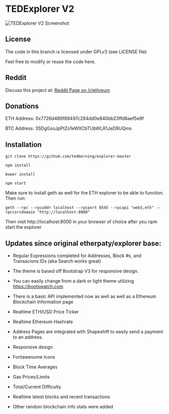 # TEDExplorer V2

![TEDExplorer V2 Screenshot](http://i.imgur.com/wgROAS9.png)

## License

The code in this branch is licensed under GPLv3 (see LICENSE file)

Feel free to modify or reuse the code here.

## Reddit

Discuss this project at: [Reddit Page on /r/ethreum](https://www.reddit.com/r/ethereum/comments/511j5a/new_ethereum_block_explorer_heavily_updated/)

## Donations

ETH Address: 0x7726d486f89497c284dd0e840bb23ffd8aef5e9f

BTC Address: 35DgGsoJpPtZo1eWXCbTUbWLR1JeD9UQms

## Installation

`git clone https://github.com/tedmorning/explorer-master`

`npm install`

`bower install`

`npm start`

Make sure to install geth as well for the ETH explorer to be able to function. Then run:

`geth --rpc --rpcaddr localhost --rpcport 8545 --rpcapi "web3,eth" --rpccorsdomain "http://localhost:8000"`

Then visit http://localhost:8000 in your browser of choice after you npm start the explorer

## Updates since original etherpaty/explorer base:

- Regular Expressions completed for Addresses, Block #s, and Transacions IDs (aka Search works great)

- The theme is based off Bootstrap V3 for responsive design.

- You can easily change from a dark or light theme utilizing https://bootswatch.com

- There is a basic API implemented now as well as well as a Ethereum Blockchain Information page

- Realtime ETH/USD Price Ticker

- Realtime Ethereum Hashrate

- Address Pages are integrated with Shapeshift to easily send a payment to an address.

- Responsive design

- Fontawesome Icons

- Block Time Averages

- Gas Prices/Limits

- Total/Current Difficulty

- Realtime latest blocks and recent transactions

- Other random blockchain info stats were added
